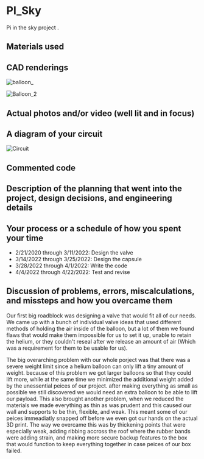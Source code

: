 # PI_Sky
Pi in the sky project
.

## Materials used

## CAD renderings

![balloon_](https://user-images.githubusercontent.com/56924009/170523966-5f947796-b087-4268-bb39-d09f454969da.PNG)





![Balloon_2](https://user-images.githubusercontent.com/56924009/170523982-3d9e8043-6101-4f8d-a412-942f798ea53d.PNG)


## Actual photos and/or video (well lit and in focus)

## A diagram of your circuit

![Circuit](https://user-images.githubusercontent.com/60944294/170525997-beada2d2-2537-4bdd-9b0a-c7a35084f0e8.PNG)

## Commented code

## Description of the planning that went into the project, design decisions, and engineering details

## Your process or a schedule of how you spent your time


* 2/21/2020 through 3/11/2022: Design the valve
* 3/14/2022 through 3/25/2022: Design the capsule
* 3/28/2022 through 4/1/2022: Write the code
* 4/4/2022 through 4/22/2022: Test and revise

## Discussion of problems, errors, miscalculations, and missteps and how you overcame them

Our first big roadblock was designing a valve that would fit all of our needs.  We came up with a bunch of individual valve ideas that used different methods of holding the air inside of the balloon, but a lot of them we found flaws that would make them impossible for us to set it up, unable to retain the helium, or they couldn't reseal after we release an amount of air (Which was a requirement for them to be usable for us). 

The big overarching problem with our whole porject was that there was a severe weight limit since a helium balloon can only lift a tiny amount of weight. because of this problem we got larger balloons so that they could lift more, while at the same time we minimized the additional weight added by the unessential peices of our project. after making everything as small as possible we still discovered we would need an extra balloon to be able to lift our payload. This also brought another problem, when we reduced the materials we made everything as thin as was prudent and this caused our wall and supports to be thin, flexible, and weak. This meant some of our peices immeadiatly snapped off before we even got our hands on the actual 3D print. The way we overcame this was by thickening points that were especially weak, adding ribbing accross the roof where the rubber bands were adding strain, and making more secure backup features to the box that would function to keep everything together in case peices of our box failed.
